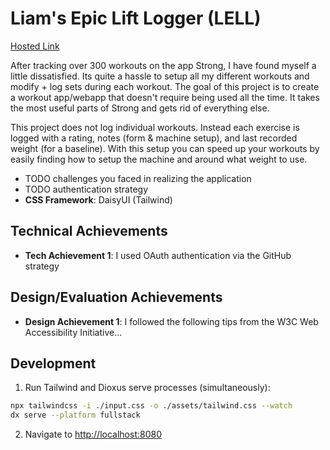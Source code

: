 # Liam's Epic Lift Logger (LELL)

[Hosted Link](https://)

After tracking over 300 workouts on the app Strong, I have found myself
a little dissatisfied. Its quite a hassle to setup all my different
workouts and modify + log sets during each workout. The goal of this
project is to create a workout app/webapp that doesn't require being
used all the time. It takes the most useful parts of Strong and gets
rid of everything else.

This project does not log individual workouts. Instead each exercise
is logged with a rating, notes (form & machine setup), and last
recorded weight (for a baseline). With this setup you can speed
up your workouts by easily finding how to setup the machine and
around what weight to use.

- TODO challenges you faced in realizing the application
- TODO authentication strategy
- __CSS Framework__: DaisyUI (Tailwind)

## Technical Achievements
- **Tech Achievement 1**: I used OAuth authentication via the GitHub strategy

## Design/Evaluation Achievements
- **Design Achievement 1**: I followed the following tips from the W3C Web Accessibility Initiative...


## Development

 1. Run Tailwind and Dioxus serve processes (simultaneously):
```bash
npx tailwindcss -i ./input.css -o ./assets/tailwind.css --watch
dx serve --platform fullstack
```
 2. Navigate to [http://localhost:8080](http://localhost:8080)
